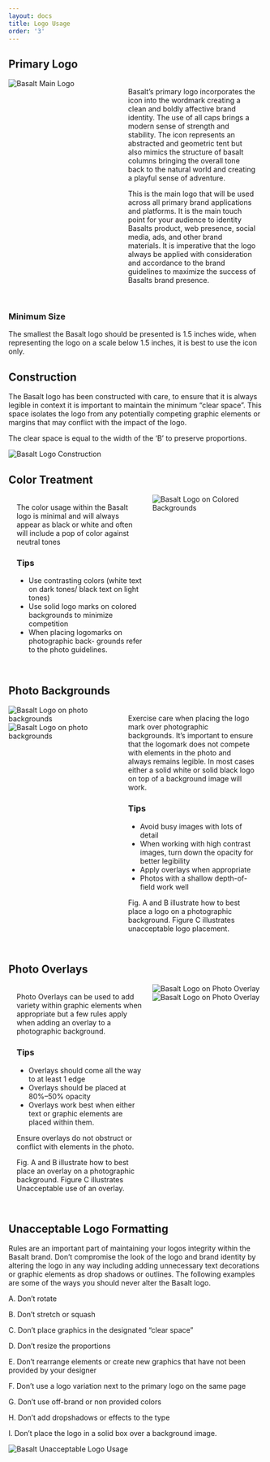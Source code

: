 ```yaml
---
layout: docs
title: Logo Usage
order: '3'
---
```

<style>
.flex {
  display: flex;
  justify-content: space-between;
}
.text-content {
  padding: 1rem;
  max-width: 50%;
}
.block {
  display: block;
}
</style>
## Primary Logo
<div class="flex">
<img src="/uploads/basalt_master_main.png" alt="Basalt Main Logo"/>

<div class="text-content">
Basalt’s primary logo incorporates the icon into the wordmark creating a clean and boldly affective brand identity. The use of all caps brings a modern sense of strength and stability. The icon represents an abstracted and geometric tent but also mimics the structure of basalt columns bringing the overall tone back to the natural world and creating a playful sense of adventure.

This is the main logo that will be used across all primary brand applications and platforms. It is the main touch point for your audience to identity Basalts product, web presence, social media, ads, and other brand materials. It is imperative that the logo always be applied with consideration and accordance to the brand guidelines to maximize the success of Basalts brand presence.
</div>
</div>
<h3>Minimum Size</h3>

The smallest the Basalt logo should be presented is 1.5 inches wide, when representing the logo on a scale below 1.5 inches, it is best to use the icon only.

## Construction

The Basalt logo has been constructed with care, to ensure that it is always legible in context it is important to maintain the minimum “clear space”. This space isolates the logo from any potentially competing graphic elements or margins that may conflict with the impact of the logo.

The clear space is equal to the width of the ‘B’ to preserve proportions.

![Basalt Logo Construction](/uploads/logo-construction.png)

## Color Treatment
<div class="flex">
<div class="text-content">
The color usage within the Basalt logo is minimal and will always appear as black or white and often will include a pop of color against neutral tones

### Tips

* Use contrasting colors (white text on dark tones/ black text on light tones)
* Use solid logo marks on colored backgrounds to minimize competition
* When placing logomarks on photographic back- grounds refer to the photo guidelines.
</div>
<img src="/uploads/logo-on-color-bgs.png" alt="Basalt Logo on Colored Backgrounds"/>
</div>
<h2>Photo Backgrounds</h2>
<div class="flex">
<div class="block">
<img src="/uploads/logo-on-photo-bg.png" alt="Basalt Logo on photo backgrounds"/>
<img src="/uploads/logo-on-photo-bg2.png" alt="Basalt Logo on photo backgrounds"/>
</div>
<div class="text-content">
Exercise care when placing the logo mark over photographic backgrounds. It’s important to ensure that the logomark does not compete with elements in the photo and always remains legible. In most cases either a solid white or solid black logo on top of a background image will work.

### Tips

* Avoid busy images with lots of detail
* When working with high contrast images, turn down the opacity for better legibility
* Apply overlays when appropriate
* Photos with a shallow depth-of-field work well

Fig. A and B illustrate how to best place a logo on a photographic background. Figure C illustrates unacceptable logo placement.
</div>
</div>
<h2>Photo Overlays</h2>
<div class="flex">
<div class="text-content">
Photo Overlays can be used to add variety within graphic elements when appropriate but a few rules apply when adding an overlay to a photographic background.

### Tips

* Overlays should come all the way to at least 1 edge
* Overlays should be placed at 80%–50% opacity
* Overlays work best when either text or graphic elements are placed within them.

Ensure overlays do not obstruct or conflict with elements in the photo.

Fig. A and B illustrate how to best place an overlay on a photographic background. Figure C illustrates Unacceptable use of an overlay.
</div>
<div class="block">
  <img src="/uploads/logo-on-photo-overlay.png" alt="Basalt Logo on Photo Overlay"/>
  <img src="/uploads/logo-on-photo-overlay2.png" alt="Basalt Logo on Photo Overlay"/>
</div>
</div>

## Unacceptable Logo Formatting

Rules are an important part of maintaining your logos integrity within the Basalt brand. Don’t compromise the look of the logo and brand identity by altering the logo in any way including adding unnecessary text decorations or graphic elements as drop shadows or outlines. The following examples are some of the ways you should never alter the Basalt logo.

A. Don’t rotate

B. Don’t stretch or squash

C. Don’t place graphics in the designated “clear space”

D. Don’t resize the proportions

E. Don’t rearrange elements or create new graphics that have not been provided by your designer

F. Don’t use a logo variation next to the primary logo on the same page

G. Don’t use off-brand or non provided colors

H. Don’t add dropshadows or effects to the type

I. Don’t place the logo in a solid box over a background image.

![Basalt Unacceptable Logo Usage](/uploads/logo-unacceptable-formats.png)

